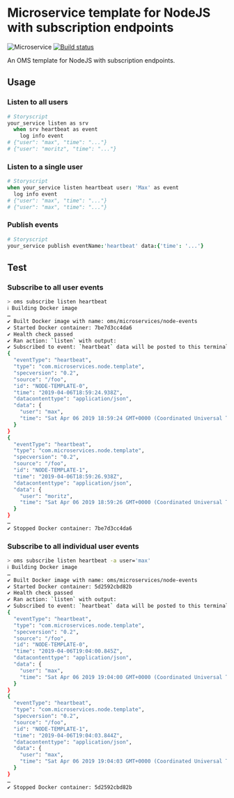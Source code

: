 # Microservice template for NodeJS with subscription endpoints

![Microservice](https://img.shields.io/badge/microservice-ready-brightgreen.svg?style=for-the-badge)
[![Build status](https://img.shields.io/travis/com/microservices/node-events/master.svg?style=for-the-badge)](https://travis-ci.com/microservices/node-events)

An OMS template for NodeJS with subscription endpoints.

Usage
-----

### Listen to all users

```coffee
# Storyscript
your_service listen as srv
  when srv heartbeat as event
    log info event
# {"user": "max", "time": "..."}
# {"user": "moritz", "time": "..."}
```

### Listen to a single user

```coffee
# Storyscript
when your_service listen heartbeat user: 'Max' as event
  log info event
# {"user": "max", "time": "..."}
# {"user": "max", "time": "..."}
```

### Publish events

```coffee
# Storyscript
your_service publish eventName:'heartbeat' data:{'time': '...'}
```

Test
----

### Subscribe to all user events

```sh
> oms subscribe listen heartbeat
ℹ Building Docker image
…
✔ Built Docker image with name: oms/microservices/node-events
✔ Started Docker container: 7be7d3cc4da6
✔ Health check passed
✔ Ran action: `listen` with output:
✔ Subscribed to event: `heartbeat` data will be posted to this terminal window when appropriate
{
  "eventType": "heartbeat",
  "type": "com.microservices.node.template",
  "specversion": "0.2",
  "source": "/foo",
  "id": "NODE-TEMPLATE-0",
  "time": "2019-04-06T18:59:24.938Z",
  "datacontenttype": "application/json",
  "data": {
    "user": "max",
    "time": "Sat Apr 06 2019 18:59:24 GMT+0000 (Coordinated Universal Time)"
  }
}
{
  "eventType": "heartbeat",
  "type": "com.microservices.node.template",
  "specversion": "0.2",
  "source": "/foo",
  "id": "NODE-TEMPLATE-1",
  "time": "2019-04-06T18:59:26.938Z",
  "datacontenttype": "application/json",
  "data": {
    "user": "moritz",
    "time": "Sat Apr 06 2019 18:59:26 GMT+0000 (Coordinated Universal Time)"
  }
}
…
✔ Stopped Docker container: 7be7d3cc4da6
```

### Subscribe to all individual user events

```sh
> oms subscribe listen heartbeat -a user='max'
ℹ Building Docker image
…
✔ Built Docker image with name: oms/microservices/node-events
✔ Started Docker container: 5d2592cbd82b
✔ Health check passed
✔ Ran action: `listen` with output:
✔ Subscribed to event: `heartbeat` data will be posted to this terminal window when appropriate
{
  "eventType": "heartbeat",
  "type": "com.microservices.node.template",
  "specversion": "0.2",
  "source": "/foo",
  "id": "NODE-TEMPLATE-0",
  "time": "2019-04-06T19:04:00.845Z",
  "datacontenttype": "application/json",
  "data": {
    "user": "max",
    "time": "Sat Apr 06 2019 19:04:00 GMT+0000 (Coordinated Universal Time)"
  }
}
{
  "eventType": "heartbeat",
  "type": "com.microservices.node.template",
  "specversion": "0.2",
  "source": "/foo",
  "id": "NODE-TEMPLATE-1",
  "time": "2019-04-06T19:04:03.844Z",
  "datacontenttype": "application/json",
  "data": {
    "user": "max",
    "time": "Sat Apr 06 2019 19:04:03 GMT+0000 (Coordinated Universal Time)"
  }
}
…
✔ Stopped Docker container: 5d2592cbd82b
```
